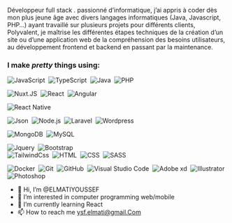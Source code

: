 Développeur full stack  . passionné d’informatique, j’ai appris à coder dès mon plus jeune âge avec divers langages informatiques (Java, Javascript, PHP…) ayant travaillé sur plusieurs projets pour différents clients, Polyvalent, je maîtrise les différentes étapes techniques de la création d’un site ou d’une application web de la compréhension des besoins utilisateurs, au développement frontend et backend en passant par la maintenance.

### I make *pretty* things using:


![JavaScript](https://img.shields.io/badge/-JavaScript-05122A?style=flat&logo=javascript&logoColor=white)&nbsp;
![TypeScript](https://img.shields.io/badge/TypeScript-007ACC?style=for-the-badge&logo=typescript&logoColor=white)&nbsp;
![Java](https://img.shields.io/badge/-Java-05122A?style=flat&logo=Java&logoColor=FFA518)&nbsp;
![PHP](https://img.shields.io/badge/PHP-777BB4?style=for-the-badge&logo=php&logoColor=white)&nbsp;

![Nuxt.JS](https://img.shields.io/badge/nuxt.js-00C58E?style=for-the-badge&logo=nuxtdotjs&logoColor=white)&nbsp;
![React](https://img.shields.io/badge/-React-05122A?style=flat&logo=react)&nbsp;
![Angular](https://img.shields.io/badge/Angular-DD0031?style=for-the-badge&logo=angular&logoColor=white)&nbsp;

![React Native](https://img.shields.io/badge/-Reactnative-05122A?style=flat&logo=react)&nbsp;

![Json](https://img.shields.io/badge/-Json-05122A?style=flat&logo=json)&nbsp;
![Node.js](https://img.shields.io/badge/-Node.js-05122A?style=flat&logo=node.js)&nbsp;
![Laravel](https://img.shields.io/badge/Laravel-FF2D20?style=for-the-badge&logo=laravel&logoColor=white)&nbsp;
![Wordpress](https://img.shields.io/badge/Wordpress-21759B?style=for-the-badge&logo=wordpress&logoColor=white)&nbsp;

![MongoDB](https://img.shields.io/badge/MongoDB-4EA94B?style=for-the-badge&logo=mongodb&logoColor=white)&nbsp;
![MySQL](https://img.shields.io/badge/MySQL-00000F?style=for-the-badge&logo=mysql&logoColor=white)&nbsp;


![Jquery](	https://img.shields.io/badge/jQuery-0769AD?style=for-the-badge&logo=jquery&logoColor=white)&nbsp;
![Bootstrap](https://img.shields.io/badge/-Bootstrap-05122A?style=flat&logo=bootstrap&logoColor=563D7C)\
![TailwindCss](https://img.shields.io/badge/Tailwind_CSS-38B2AC?style=for-the-badge&logo=tailwind-css&logoColor=white)&nbsp;
![HTML](	https://img.shields.io/badge/HTML5-E34F26?style=for-the-badge&logo=html5&logoColor=white)&nbsp;
![CSS](https://img.shields.io/badge/CSS3-1572B6?style=for-the-badge&logo=css3&logoColor=white)&nbsp;
![SASS](	https://img.shields.io/badge/Sass-CC6699?style=for-the-badge&logo=sass&logoColor=white)&nbsp;

![Docker](https://img.shields.io/badge/Docker-2CA5E0?style=for-the-badge&logo=docker&logoColor=white)&nbsp;
![Git](https://img.shields.io/badge/-Git-05122A?style=flat&logo=git)&nbsp;
![GitHub](https://img.shields.io/badge/-GitHub-05122A?style=flat&logo=github)&nbsp;
![Visual Studio Code](https://img.shields.io/badge/-Visual%20Studio%20Code-05122A?style=flat&logo=visual-studio-code&logoColor=007ACC)&nbsp;
![Adobe xd](https://img.shields.io/badge/Adobe%20XD-470137?style=for-the-badge&logo=Adobe%20XD&logoColor=#FF61F6)&nbsp;
![Illustrator](https://img.shields.io/badge/-Illustrator-05122A?style=flat&logo=adobe-illustrator)&nbsp;
![Photoshop](https://img.shields.io/badge/-Photoshop-05122A?style=flat&logo=adobe-photoshop)&nbsp;


- 👋 Hi, I’m @ELMATIYOUSSEF
- 👀 I’m interested in computer programming web/mobile
- 🌱 I’m currently learning React 
- 📫 How to reach me ysf.elmati@gmail.Com

<!---
ELMATIYOUSSEF/ELMATIYOUSSEF is a ✨ special ✨ repository because its `README.md` (this file) appears on your GitHub profile.
You can click the Preview link to take a look at your changes.
--->
